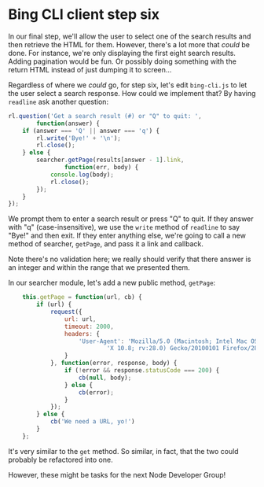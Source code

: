 # Bing CLI client step six

In our final step, we'll allow the user to select one of the search results and
then retrieve the HTML for them. However, there's a lot more that _could_ be
done. For instance, we're only displaying the first eight search results.
Adding pagination would be fun. Or possibly doing something with the return
HTML instead of just dumping it to screen...

Regardless of where we _could_ go, for step six, let's edit `bing-cli.js` to
let the user select a search response. How could we implement that? By having
`readline` ask another question:

```javascript
rl.question('Get a search result (#) or "Q" to quit: ',
		function(answer) {
	if (answer === 'Q' || answer === 'q') {
		rl.write('Bye!' + '\n');
		rl.close();
	} else {
		searcher.getPage(results[answer - 1].link,
				function(err, body) {
			console.log(body);
			rl.close();
		});
	}
});
```

We prompt them to enter a search result or press "Q" to quit. If they answer
with "q" (case-insensitive), we use the `write` method of `readline` to say
"Bye!" and then exit. If they enter anything else, we're going to call a new
method of searcher, `getPage`, and pass it a link and callback.

Note there's no validation here; we really should verify that there answer is
an integer and within the range that we presented them.

In our searcher module, let's add a new public method, `getPage`:

```javascript
	this.getPage = function(url, cb) {
		if (url) {
			request({
				url: url,
				timeout: 2000,
				headers: {
					'User-Agent': 'Mozilla/5.0 (Macintosh; Intel Mac OS ' +
							'X 10.8; rv:28.0) Gecko/20100101 Firefox/28.0'
				}
			}, function(error, response, body) {
				if (!error && response.statusCode === 200) {
					cb(null, body);
				} else {
					cb(error);
				}
			});
		} else {
			cb('We need a URL, yo!')
		}
	};
```

It's very similar to the `get` method. So similar, in fact, that the two could
probably be refactored into one.

However, these might be tasks for the next Node Developer Group!